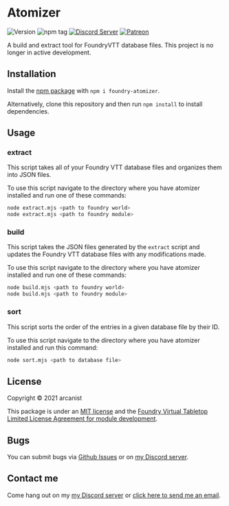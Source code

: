 # Atomizer

![Version](https://img.shields.io/github/v/tag/arcanistzed/atomizer?style=flat-square) ![npm tag](https://img.shields.io/npm/v/foundry-atomizer?style=flat-square) [![Discord Server](https://img.shields.io/badge/-Discord-%232c2f33?style=flat-square&logo=discord)](https://discord.gg/AAkZWWqVav) [![Patreon](https://img.shields.io/badge/-Patreon-%23141518?style=flat-square&logo=patreon)](https://www.patreon.com/bePatron?u=15896855)

A build and extract tool for FoundryVTT database files. This project is no longer in active development.

## Installation

Install the [npm package](https://www.npmjs.com/package/foundry-atomizer) with `npm i foundry-atomizer`.

Alternatively, clone this repository and then run `npm install` to install dependencies.

## Usage

### extract

This script takes all of your Foundry VTT database files and organizes them into JSON files.

To use this script navigate to the directory where you have atomizer installed and run one of these commands:

```sh
node extract.mjs <path to foundry world>
node extract.mjs <path to foundry module>
```

### build

This script takes the JSON files generated by the `extract` script and updates the Foundry VTT database files with any modifications made.

To use this script navigate to the directory where you have atomizer installed and run one of these commands:

```sh
node build.mjs <path to foundry world>
node build.mjs <path to foundry module>
```

### sort

This script sorts the order of the entries in a given database file by their ID.

To use this script navigate to the directory where you have atomizer installed and run this command:

```sh
node sort.mjs <path to database file>
```

## License

Copyright © 2021 arcanist

This package is under an [MIT license](LICENSE) and the [Foundry Virtual Tabletop Limited License Agreement for module development](https://foundryvtt.com/article/license/).

## Bugs

You can submit bugs via [Github Issues](https://github.com/arcanistzed/atomizer/issues/new/choose) or on [my Discord server](https://discord.gg/AAkZWWqVav).

## Contact me

Come hang out on my [my Discord server](https://discord.gg/AAkZWWqVav) or [click here to send me an email](mailto:arcanistzed@gmail.com?subject=Atomizer%20for%20Foundry%20VTT).
